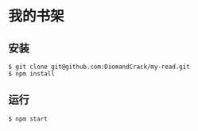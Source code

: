 # 我的书架

## 安装

``` shell
$ git clone git@github.com:DiomandCrack/my-read.git
$ npm install
```

## 运行

``` shell
$ npm start
```
